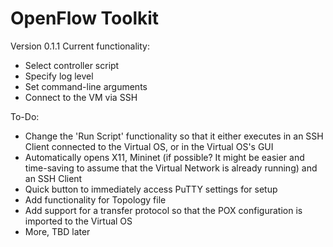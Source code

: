 # OpenFlow Toolkit

Version 0.1.1
Current functionality:

* Select controller script
* Specify log level
* Set command-line arguments
* Connect to the VM via SSH

To-Do:

* Change the 'Run Script' functionality so that it either executes in an SSH Client connected to the Virtual OS, or in the Virtual OS's GUI
* Automatically opens X11, Mininet (if possible? It might be easier and time-saving to assume that the Virtual Network is already running) and an SSH Client
* Quick button to immediately access PuTTY settings for setup
* Add functionality for Topology file
* Add support for a transfer protocol so that the POX configuration is imported to the Virtual OS
* More, TBD later
